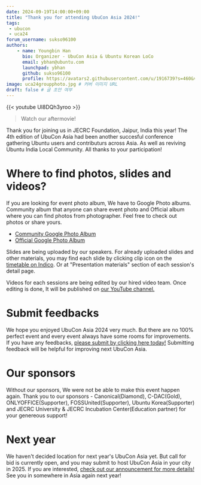 ```yaml
---
date: 2024-09-19T14:00:00+09:00
title: "Thank you for attending UbuCon Asia 2024!"
tags:
 - ubucon
 - uca24
forum_username: sukso96100
authors:
    - name: Youngbin Han
      bio: Organizer - UbuCon Asia & Ubuntu Korean LoCo
      email: ybhan@ubuntu.com
      launchpad: ybhan
      github: sukso96100
      profile: https://avatars2.githubusercontent.com/u/1916739?s=460&v=4
image: uca24groupphoto.jpg # 커버 이미지 URL
draft: false # 글 초안 여부
---
```


{{< youtube Ul8DQh3yroo >}}

> Watch our aftermovie!

Thank you for joining us in JECRC Foundation, Jaipur, India this year! The 4th edition of UbuCon Asia had been another succesful conference gathering Ubuntu users and contributurs across Asia. As well as reviving Ubuntu India Local Community. All thanks to your participation!

# Where to find photos, slides and videos?

If you are looking for event photo album, We have to Google Photo albums. Community album that anyone can share event photo and Official album where you can find photos from photographer. Feel free to check out photos or share yours.

- [Community Google Photo Album](https://photos.app.goo.gl/EMVw8zJQqgRvDqzaA)
- [Official Google Photo Album](https://photos.app.goo.gl/vFeFiPakaFdwjQJN6)

Slides are being uploaded by our speakers. For already uploaded slides and other materials, you may find each slide by clicking clip icon on the [timetable on Indico](https://events.canonical.com/event/47/timetable/). Or at "Presentation materials" section of each session's detail page.

Videos for each sessions are being edited by our hired video team. Once editing is done, It will be published on [our YouTube channel.](https://www.youtube.com/@UbuConAsia)

# Submit feedbacks

We hope you enjoyed UbuCon Asia 2024 very much. But there are no 100% perfect event and every event always have some rooms for improvements. If you have any feedbacks, [please submit by clicking here today!](https://forms.gle/1fVnn6LPxTcjixZz7) Submitting feedback will be helpful for improving next UbuCon Asia. 

# Our sponsors
Without our sponsors, We were not be able to make this event happen again. Thank you to our sponsors - Canonical(Diamond), C-DAC(Gold), ONLYOFFICE(Supporter), FOSSUnited(Supporter), Ubuntu Korea(Supporter) and JECRC University & JECRC Incubation Center(Education partner) for your genereous support!

# Next year
We haven't decided location for next year's UbuCon Asia yet. But call for bid is currently open, and you may submit to host UbuCon Asia in your city in 2025. If you are interested, [check out our announcement for more details!](https://discourse.ubuntu.com/t/ubucon-asia-2025-call-for-bids/47578) See you in somewhere in Asia again next year!